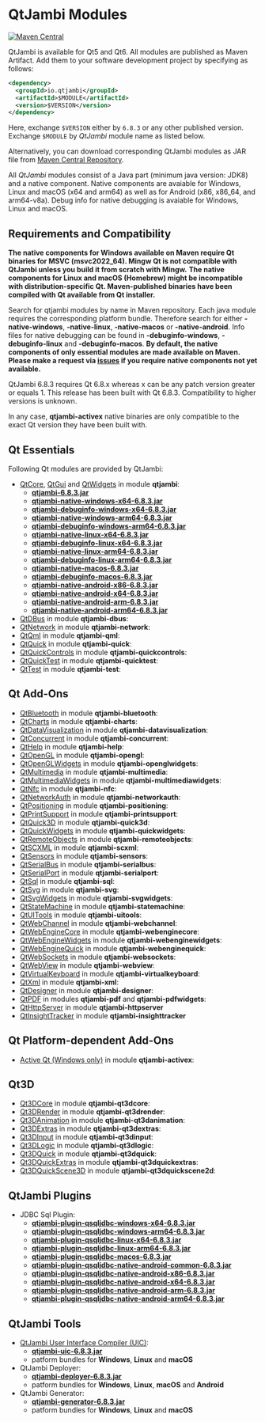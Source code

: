 # QtJambi Modules

[![Maven Central](https://maven-badges.herokuapp.com/maven-central/io.qtjambi/qtjambi/badge.svg)](https://search.maven.org/artifact/io.qtjambi/qtjambi)

QtJambi is available for Qt5 and Qt6. All modules are published as Maven Artifact. Add them to your software development project by specifying as follows:

```xml
<dependency>
  <groupId>io.qtjambi</groupId>
  <artifactId>$MODULE</artifactId>
  <version>$VERSION</version>
</dependency>
```
Here, exchange `$VERSION` either by `6.8.3` or any other published version. Exchange `$MODULE` by *QtJambi* module name as listed below.

Alternatively, you can download corresponding QtJambi modules as JAR file from [Maven Central Repository](https://search.maven.org/search?q=io.qtjambi).

All *QtJambi* modules consist of a Java part (minimum java version: JDK8) and a native component. 
Native components are avaiable for Windows, Linux and macOS (x64 and arm64) as well as for Android (x86, x86_64, and arm64-v8a). 
Debug info for native debugging is avaiable for Windows, Linux and macOS.

## Requirements and Compatibility

**The native components for Windows available on Maven require Qt binaries for MSVC (msvc2022_64). Mingw Qt is not compatible with QtJambi unless you build it from scratch with Mingw.**
**The native components for Linux and macOS (Homebrew) might be incompatible with distribution-specific Qt. Maven-published binaries have been compiled with Qt available from Qt installer.**

Search for qtjambi modules by name in Maven repository. Each java module requires the corresponding platform bundle. Therefore search for either 
**<module>-native-windows**, **<module>-native-linux**, **<module>-native-macos** or **<module>-native-android**. 
Info files for native debugging can be found in **<module>-debuginfo-windows**, **<module>-debuginfo-linux** and **<module>-debuginfo-macos**.
**By default, the native components of only essential modules are made available on Maven. Please make a request via [issues](/../../issues) if you require native components not yet available.**

QtJambi 6.8.3 requires Qt 6.8.x whereas x can be any patch version greater or equals 1.
This release has been built with Qt 6.8.3. Compatibility to higher versions is unknown.

In any case, **qtjambi-activex** native binaries are only compatible to the exact Qt version they have been built with.

## Qt Essentials

Following Qt modules are provided by QtJambi:

* [QtCore](https://doc.qt.io/qt-6/qtcore-index.html), [QtGui](https://doc.qt.io/qt-6/qtgui-index.html) and [QtWidgets](https://doc.qt.io/qt-6/qtwidgets-index.html) in module **qtjambi**:
    * [**qtjambi-6.8.3.jar**](https://search.maven.org/artifact/io.qtjambi/qtjambi/6.8.3/jar)
    * [**qtjambi-native-windows-x64-6.8.3.jar**](https://search.maven.org/artifact/io.qtjambi/qtjambi-native-windows-x64/6.8.3/jar)
    * [**qtjambi-debuginfo-windows-x64-6.8.3.jar**](https://search.maven.org/artifact/io.qtjambi/qtjambi-debuginfo-windows-x64/6.8.3/jar)
    * [**qtjambi-native-windows-arm64-6.8.3.jar**](https://search.maven.org/artifact/io.qtjambi/qtjambi-native-windows-arm64/6.8.3/jar)
    * [**qtjambi-debuginfo-windows-arm64-6.8.3.jar**](https://search.maven.org/artifact/io.qtjambi/qtjambi-debuginfo-windows-arm64/6.8.3/jar)
    * [**qtjambi-native-linux-x64-6.8.3.jar**](https://search.maven.org/artifact/io.qtjambi/qtjambi-native-linux-x64/6.8.3/jar)
    * [**qtjambi-debuginfo-linux-x64-6.8.3.jar**](https://search.maven.org/artifact/io.qtjambi/qtjambi-debuginfo-linux-x64/6.8.3/jar)
    * [**qtjambi-native-linux-arm64-6.8.3.jar**](https://search.maven.org/artifact/io.qtjambi/qtjambi-native-linux-arm64/6.8.3/jar)
    * [**qtjambi-debuginfo-linux-arm64-6.8.3.jar**](https://search.maven.org/artifact/io.qtjambi/qtjambi-debuginfo-linux-arm64/6.8.3/jar)
    * [**qtjambi-native-macos-6.8.3.jar**](https://search.maven.org/artifact/io.qtjambi/qtjambi-native-macos/6.8.3/jar)
    * [**qtjambi-debuginfo-macos-6.8.3.jar**](https://search.maven.org/artifact/io.qtjambi/qtjambi-debuginfo-macos/6.8.3/jar)
    * [**qtjambi-native-android-x86-6.8.3.jar**](https://search.maven.org/artifact/io.qtjambi/qtjambi-native-android-x86/6.8.3/jar)
    * [**qtjambi-native-android-x64-6.8.3.jar**](https://search.maven.org/artifact/io.qtjambi/qtjambi-native-android-x64/6.8.3/jar)
    * [**qtjambi-native-android-arm-6.8.3.jar**](https://search.maven.org/artifact/io.qtjambi/qtjambi-native-android-arm/6.8.3/jar)
    * [**qtjambi-native-android-arm64-6.8.3.jar**](https://search.maven.org/artifact/io.qtjambi/qtjambi-native-android-arm64/6.8.3/jar)
* [QtDBus](https://doc.qt.io/qt-6/qtdbus-index.html) in module **qtjambi-dbus**:
* [QtNetwork](https://doc.qt.io/qt-6/qtnetwork-index.html) in module **qtjambi-network**:
* [QtQml](https://doc.qt.io/qt-6/qtqml-index.html) in module **qtjambi-qml**:
* [QtQuick](https://doc.qt.io/qt-6/qtquick-index.html) in module **qtjambi-quick**:
* [QtQuickControls](https://doc.qt.io/qt-6/qtquickcontrols-index.html) in module **qtjambi-quickcontrols**:
* [QtQuickTest](https://doc.qt.io/qt-6/qtquicktest-index.html) in module **qtjambi-quicktest**:
* [QtTest](https://doc.qt.io/qt-6/qttest-index.html) in module **qtjambi-test**:

## Qt Add-Ons

* [QtBluetooth](https://doc.qt.io/qt-6/qtbluetooth-index.html) in module **qtjambi-bluetooth**:
* [QtCharts](https://doc.qt.io/qt-6/qtcharts-index.html) in module **qtjambi-charts**:
* [QtDataVisualization](https://doc.qt.io/qt-6/qtdatavisualization-index.html) in module **qtjambi-datavisualization**:
* [QtConcurrent](https://doc.qt.io/qt-6/qtconcurrent-index.html) in module **qtjambi-concurrent**:
* [QtHelp](https://doc.qt.io/qt-6/qthelp-index.html) in module **qtjambi-help**:
* [QtOpenGL](https://doc.qt.io/qt-6/qtopengl-index.html) in module **qtjambi-opengl**:
* [QtOpenGLWidgets](https://doc.qt.io/qt-6/qtopenglwidgets-module.html) in module **qtjambi-openglwidgets**:
* [QtMultimedia](https://doc.qt.io/qt-6/qtmultimedia-index.html) in module **qtjambi-multimedia**:
* [QtMultimediaWidgets](https://doc.qt.io/qt-6/qtmultimedia-index.html) in module **qtjambi-multimediawidgets**:
* [QtNfc](https://doc.qt.io/qt-6/qtnfc-index.html) in module **qtjambi-nfc**:
* [QtNetworkAuth](https://doc.qt.io/qt-6/qtnetworkauth-index.html) in module **qtjambi-networkauth**:
* [QtPositioning](https://doc.qt.io/qt-6/qtpositioning-index.html) in module **qtjambi-positioning**:
* [QtPrintSupport](https://doc.qt.io/qt-6/qtprintsupport-index.html) in module **qtjambi-printsupport**:
* [QtQuick3D](https://doc.qt.io/qt-6/qtquick3d-index.html) in module **qtjambi-quick3d**:
* [QtQuickWidgets](https://doc.qt.io/qt-6/qtquickwidgets-module.html) in module **qtjambi-quickwidgets**:
* [QtRemoteObjects](https://doc.qt.io/qt-6/qtremoteobjects-module.html) in module **qtjambi-remoteobjects**:
* [QtSCXML](https://doc.qt.io/qt-6/qtscxml-index.html) in module **qtjambi-scxml**:
* [QtSensors](https://doc.qt.io/qt-6/qtsensors-index.html) in module **qtjambi-sensors**:
* [QtSerialBus](https://doc.qt.io/qt-6/qtserialbus-index.html) in module **qtjambi-serialbus**:
* [QtSerialPort](https://doc.qt.io/qt-6/qtserialport-index.html) in module **qtjambi-serialport**:
* [QtSql](https://doc.qt.io/qt-6/qtsql-index.html) in module **qtjambi-sql**:
* [QtSvg](https://doc.qt.io/qt-6/qtsvg-index.html) in module **qtjambi-svg**:
* [QtSvgWidgets](https://doc.qt.io/qt-6/qtsvg-index.html) in module **qtjambi-svgwidgets**:
* [QtStateMachine](https://doc.qt.io/qt-6/qtstatemachine-index.html) in module **qtjambi-statemachine**:
* [QtUITools](https://doc.qt.io/qt-6/qtuitools-index.html) in module **qtjambi-uitools**:
* [QtWebChannel](https://doc.qt.io/qt-6/qtwebchannel-index.html) in module **qtjambi-webchannel**:
* [QtWebEngineCore](https://doc.qt.io/qt-6/qtwebengine-index.html) in module **qtjambi-webenginecore**:
* [QtWebEngineWidgets](https://doc.qt.io/qt-6/qtwebengine-index.html) in module **qtjambi-webenginewidgets**:
* [QtWebEngineQuick](https://doc.qt.io/qt-6/qtwebengine-index.html) in module **qtjambi-webenginequick**:
* [QtWebSockets](https://doc.qt.io/qt-6/qtwebsockets-index.html) in module **qtjambi-websockets**:
* [QtWebView](https://doc.qt.io/qt-6/qtwebview-index.html) in module **qtjambi-webview**:
* [QtVirtualKeyboard](https://doc.qt.io/qt-6/qtvirtualkeyboard-index.html) in module **qtjambi-virtualkeyboard**:
* [QtXml](https://doc.qt.io/qt-6/qtxml-index.html) in module **qtjambi-xml**:
* [QtDesigner](https://doc.qt.io/qt-6/qtdesigner-manual.html) in module **qtjambi-designer**:
* [QtPDF](https://doc.qt.io/qt-6/qtpdf-index.html) in modules **qtjambi-pdf** and **qtjambi-pdfwidgets**:
* [QtHttpServer](https://doc.qt.io/qt-6/qthttpserver-index.html) in module **qtjambi-httpserver**
* [QtInsightTracker](https://doc.qt.io/qt-6/qtmodules.html) in module **qtjambi-insighttracker**

## Qt Platform-dependent Add-Ons

* [Active Qt (Windows only)](https://doc.qt.io/qt-6/activeqt-manual.html) in module **qtjambi-activex**:

## Qt3D

* [Qt3DCore](https://doc.qt.io/qt-6/qt3d-index.html) in module **qtjambi-qt3dcore**:
* [Qt3DRender](https://doc.qt.io/qt-6/qt3d-index.html) in module **qtjambi-qt3drender**:
* [Qt3DAnimation](https://doc.qt.io/qt-6/qt3d-index.html) in module **qtjambi-qt3danimation**:
* [Qt3DExtras](https://doc.qt.io/qt-6/qt3d-index.html) in module **qtjambi-qt3dextras**:
* [Qt3DInput](https://doc.qt.io/qt-6/qt3d-index.html) in module **qtjambi-qt3dinput**:
* [Qt3DLogic](https://doc.qt.io/qt-6/qt3d-index.html) in module **qtjambi-qt3dlogic**:
* [Qt3DQuick](https://doc.qt.io/qt-6/qt3d-index.html) in module **qtjambi-qt3dquick**:
* [Qt3DQuickExtras](https://doc.qt.io/qt-6/qt3d-index.html) in module **qtjambi-qt3dquickextras**:
* [Qt3DQuickScene3D](https://doc.qt.io/qt-6/qt3d-index.html) in module **qtjambi-qt3dquickscene2d**:

## QtJambi Plugins

* JDBC Sql Plugin:
    * [**qtjambi-plugin-qsqljdbc-windows-x64-6.8.3.jar**](https://search.maven.org/artifact/io.qtjambi/qtjambi-plugin-qsqljdbc-windows-x64/6.8.3/jar)
    * [**qtjambi-plugin-qsqljdbc-windows-arm64-6.8.3.jar**](https://search.maven.org/artifact/io.qtjambi/qtjambi-plugin-qsqljdbc-windows-arm64/6.8.3/jar)
    * [**qtjambi-plugin-qsqljdbc-linux-x64-6.8.3.jar**](https://search.maven.org/artifact/io.qtjambi/qtjambi-plugin-qsqljdbc-linux-x64/6.8.3/jar)
    * [**qtjambi-plugin-qsqljdbc-linux-arm64-6.8.3.jar**](https://search.maven.org/artifact/io.qtjambi/qtjambi-plugin-qsqljdbc-linux-arm64/6.8.3/jar)
    * [**qtjambi-plugin-qsqljdbc-macos-6.8.3.jar**](https://search.maven.org/artifact/io.qtjambi/qtjambi-plugin-qsqljdbc-macos/6.8.3/jar)
    * [**qtjambi-plugin-qsqljdbc-native-android-common-6.8.3.jar**](https://search.maven.org/artifact/io.qtjambi/qtjambi-plugin-qsqljdbc-native-android-common/6.8.3/jar)
    * [**qtjambi-plugin-qsqljdbc-native-android-x86-6.8.3.jar**](https://search.maven.org/artifact/io.qtjambi/qtjambi-plugin-qsqljdbc-native-android-x86/6.8.3/jar)
    * [**qtjambi-plugin-qsqljdbc-native-android-x64-6.8.3.jar**](https://search.maven.org/artifact/io.qtjambi/qtjambi-plugin-qsqljdbc-native-android-x64/6.8.3/jar)
    * [**qtjambi-plugin-qsqljdbc-native-android-arm-6.8.3.jar**](https://search.maven.org/artifact/io.qtjambi/qtjambi-plugin-qsqljdbc-native-android-arm/6.8.3/jar)
    * [**qtjambi-plugin-qsqljdbc-native-android-arm64-6.8.3.jar**](https://search.maven.org/artifact/io.qtjambi/qtjambi-plugin-qsqljdbc-native-android-arm64/6.8.3/jar)

## QtJambi Tools

* [QtJambi User Interface Compiler (UIC)](https://doc.qt.io/qt-6/designer-using-a-ui-file.html#compile-time-form-processing):
    * [**qtjambi-uic-6.8.3.jar**](https://search.maven.org/artifact/io.qtjambi/qtjambi-uic/6.8.3/jar)
    * patform bundles for **Windows**, **Linux** and **macOS**
* QtJambi Deployer:
    * [**qtjambi-deployer-6.8.3.jar**](https://search.maven.org/artifact/io.qtjambi/qtjambi-deployer/6.8.3/jar)
    * patform bundles for **Windows**, **Linux**, **macOS** and **Android**
* QtJambi Generator:
    * [**qtjambi-generator-6.8.3.jar**](https://search.maven.org/artifact/io.qtjambi/qtjambi-generator/6.8.3/jar)
    * patform bundles for **Windows**, **Linux** and **macOS**
